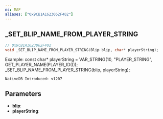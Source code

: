 ```yaml
---
ns: MAP
aliases: ["0x9CB1A1623062F402"]
---
```

## _SET_BLIP_NAME_FROM_PLAYER_STRING

```c
// 0x9CB1A1623062F402
void _SET_BLIP_NAME_FROM_PLAYER_STRING(Blip blip, char* playerString);
```

Example:
const char* playerString = VAR_STRING(10, "PLAYER_STRING", GET_PLAYER_NAME(PLAYER_ID()));
_SET_BLIP_NAME_FROM_PLAYER_STRING(blip, playerString);

```
NativeDB Introduced: v1207
```

## Parameters
* **blip**:
* **playerString**:
